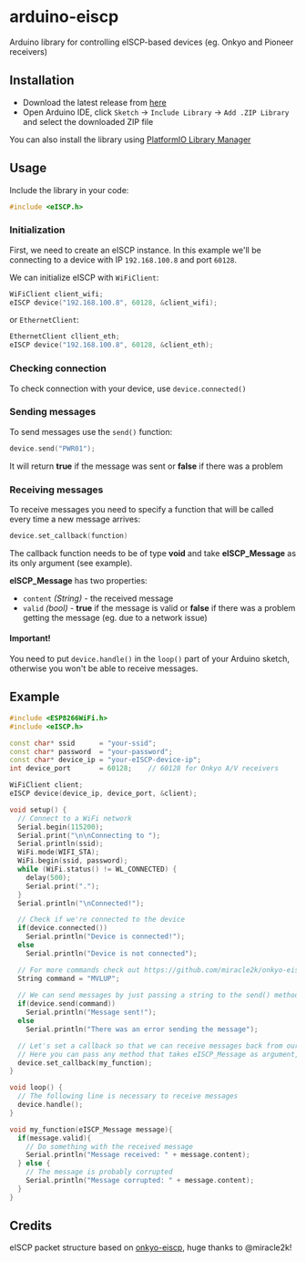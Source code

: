 # arduino-eiscp
Arduino library for controlling eISCP-based devices (eg. Onkyo and Pioneer receivers)
## Installation 

* Download the latest release from [here](https://github.com/krygacz/arduino-eiscp/releases)
* Open Arduino IDE, click ```Sketch``` -> ```Include Library``` -> ```Add .ZIP Library``` and select the downloaded ZIP file

You can also install the library using [PlatformIO Library Manager](https://platformio.org/lib/show/7370/arduino-eiscp)
## Usage
Include the library in your code:
```c++
#include <eISCP.h>
```
### Initialization
First, we need to create an eISCP instance. 
In this example we'll be connecting to a device with IP ```192.168.100.8```
and port ```60128```.

We can initialize eISCP with ```WiFiClient```:
```c++
WiFiClient client_wifi;
eISCP device("192.168.100.8", 60128, &client_wifi);
```
or ```EthernetClient```:
```c++
EthernetClient cllient_eth;
eISCP device("192.168.100.8", 60128, &client_eth);
```

### Checking connection
To check connection with your device, use ```device.connected()```

### Sending messages
To send messages use the ```send()``` function:
```c++
device.send("PWR01");
```
It will return **true** if the message was sent or **false** if there was a problem
### Receiving messages
To receive messages you need to specify a function that will be called every time a new message arrives:
```c++
device.set_callback(function)
```
The callback function needs to be of type **void** and take **eISCP_Message** as its only argument (see example).

**eISCP_Message** has two properties:
* ```content``` *(String)* - the received message
* ```valid``` *(bool)* - **true** if the message is valid or **false** if there was a problem getting the message (eg. due to a network issue)

#### Important!
You need to put ```device.handle()``` in the ```loop()``` part of your Arduino sketch, otherwise you won't be able to receive messages.

## Example
```c++
#include <ESP8266WiFi.h>
#include <eISCP.h>

const char* ssid      = "your-ssid";
const char* password  = "your-password";
const char* device_ip = "your-eISCP-device-ip";
int device_port       = 60128;    // 60128 for Onkyo A/V receivers

WiFiClient client;
eISCP device(device_ip, device_port, &client);

void setup() {
  // Connect to a WiFi network
  Serial.begin(115200);
  Serial.print("\n\nConnecting to ");
  Serial.println(ssid);
  WiFi.mode(WIFI_STA);
  WiFi.begin(ssid, password);
  while (WiFi.status() != WL_CONNECTED) {
    delay(500);
    Serial.print(".");
  }
  Serial.println("\nConnected!");

  // Check if we're connected to the device
  if(device.connected())
    Serial.println("Device is connected!");
  else 
    Serial.println("Device is not connected");

  // For more commands check out https://github.com/miracle2k/onkyo-eiscp/blob/master/eiscp-commands.yaml
  String command = "MVLUP";
  
  // We can send messages by just passing a string to the send() method:
  if(device.send(command))
    Serial.println("Message sent!");
  else 
    Serial.println("There was an error sending the message");

  // Let's set a callback so that we can receive messages back from our device
  // Here you can pass any method that takes eISCP_Message as argument, like my_function
  device.set_callback(my_function);
}

void loop() {
  // The following line is necessary to receive messages
  device.handle();
}

void my_function(eISCP_Message message){
  if(message.valid){
    // Do something with the received message
    Serial.println("Message received: " + message.content);
  } else {
    // The message is probably corrupted
    Serial.println("Message corrupted: " + message.content);
  }
}
```
## Credits
eISCP packet structure based on [onkyo-eiscp](https://github.com/miracle2k/onkyo-eiscp), huge thanks to @miracle2k!
